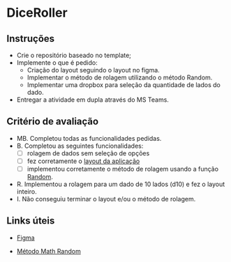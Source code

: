 # DiceRoller

## Instruções
- Crie o repositório baseado no template;
- Implemente o que é pedido:
    - Criação do layout seguindo o layout no figma.
    - Implementar o método de rolagem utilizando o método Random.
    - Implementar uma dropbox para seleção da quantidade de lados do dado.
- Entregar a atividade em dupla através do MS Teams.


## Critério de avaliação
- MB. Completou todas as funcionalidades pedidas.
- B. Completou as seguintes funcionalidades:
    - [ ] rolagem de dados sem seleção de opções
    - [ ] fez corretamente o [layout da aplicação](https://www.figma.com/file/Or6Kna0mOCp7RR7bYCdSvr/Untitled?type=design&node-id=0%3A1&mode=design&t=X6ajUIfgt3KHLQbJ-1)
    - [ ] implementou corretamente o método de rolagem usando a função
    [Random](https://learn.microsoft.com/pt-br/dotnet/api/system.random.next?view=net-7.0).
- R. Implementou a rolagem para um dado de 10 lados (d10) e fez o layout inteiro.
- I. Não conseguiu terminar o layout e/ou o método de rolagem.

## Links úteis
- [Figma](https://www.figma.com/file/Or6Kna0mOCp7RR7bYCdSvr/Untitled?type=design&node-id=0%3A1&mode=design&t=X6ajUIfgt3KHLQbJ-1)

- [Método Math Random](https://learn.microsoft.com/pt-br/dotnet/api/system.random.next?view=net-7.0)
